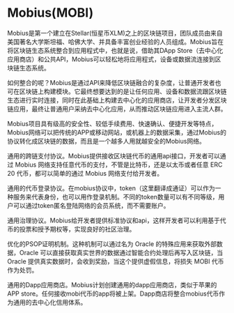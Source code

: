 # Mobius(MOBI)

Mobius是第一个建立在Stellar(恒星币XLM)之上的区块链项目，团队成员由来自美国著名大学斯坦福、哈佛大学、并具备丰富创业经验的人员组成。Mobius旨在将区块链生态系统整合到应用程式中，也就是说，借助其DApp Store（去中心化应用商店）和公共API，Mobius可以轻松地将应用程式，设备或数据流连接到区块链生态系统。

如何整合的呢？Mobius是通过API来降低区块链融合的复杂度，让普通开发者也可在区块链上构建模块。它最终想要达到的是让任何应用、设备和数据流跟区块链生态进行实时连接，同时在此基础上构建去中心化的应用商店，让开发者分发区块链应用，最终让普通用户采纳去中心化应用，从而推动区块链应用进入主流人群。

Mobius项目具有级高的安全性、较低手续费用、快速确认、便捷开发等特点，Mobius网络可以把传统的APP或移动网站，或机器上的数据采集，通过Mobius的协议转化成区块链的数据，而且是一个越多人用就越安全的Mobius网络。

通用的跨链支付协议。Mobius提供接收区块链代币的通用api接口，开发者可以通过 Mobius 网络支持任意代币的支付，不管是比特币，还是以太币或者任意 ERC 20 代币，都可以简单的通过 Mobius 网络支付给开发者。

通用的代币登录协议。在mobius协议中，token（这里翻译成通证）可以作为一种服务来代表身份，也可以用作登录机制。不同的token数量可以有不同等级，用户可以通过token匿名登陆网络的会员系统，而不需要账户。

通用治理协议。Mobius给开发者提供标准协议和api，这样开发者可以利用基于代币的投票和授予期权等，实现良好的社区治理。

优化的PSOP证明机制。这种机制可以通过名为 Oracle 的特殊应用来获取外部数据，Oracle 可以直接获取真实世界的数据通过智能合约处理后再写入区块链，当 Oracle 提供真实数据时，会收到奖励，当这个提供虚假信息，将损失 MOBI 代币作为处罚。

通用的Dapp应用商店。Mobius计划创建通用的dapp应用商店，类似于苹果的APP store。任何接收mobi代币的app将被上架。Dapp商店将整合mobius代币作为通用的去中心化信用体系。
